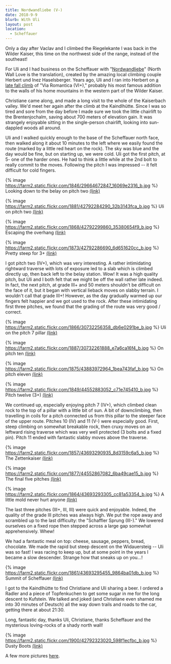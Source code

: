 ```yaml
---
title: Nordwandliebe (V-)
date: 2018-9-9
blurb: With Uli
layout: post
location:
  - Scheffauer
---
```


Only a day after Vaclav and I climbed the Riegelekante I was back in the
Wilder Kaiser, this time on the northwest side of the range, instead of the
southeast!

For Uli and I had business on the Scheffauer with "[Nordwandliebe](https://www.bergsteigen.com/touren/klettern/nordwandliebe-scheffauer/)" (North Wall Love
is the translation), created by the amazing local climbing couple
Herbert und Inez Haselsberger. Years ago, Uli and I ran into Herbert
on [a late fall climb](/cma/2009/viaromantica.html) of "Via Romantica (VI+)," probably his most famous
addition to the walls of his home mountains in the western part of the
Wilder Kaiser.

Christiane came along, and made a long visit to the whole of the Kaiserbach valley.
We'd meet her again after the climb at the Kaindlhütte. Since I was so
tired and sore from the day before I made sure we took the little chairlift
to the Brentenjochalm, saving about 700 meters of elevation gain. It was
strangely enjoyable sitting in the single-person chairlift, looking into
sun-dappled woods all around. 

Uli and I walked quickly enough to the base of the Scheffauer north face,
then walked along it about 10 minutes to the left where we easily found the
route (marked by a little red heart on the rock). The sky was blue and the day
would be fine, but on starting up, we were cold. Uli got the first pitch, at 5-
one of the harder ones. He had to think a little while at the 2nd bolt to really
commit to the moves. Following the pitch I was impressed -- it felt difficult for
cold fingers.

{% image https://farm2.static.flickr.com/1846/29664672847_16069e2316_b.jpg %}
Looking down to the belay on pitch two
<a href='https://www.flickr.com/photos/55338612@N00/29664672847'>(link)</a>


{% image https://farm2.static.flickr.com/1881/42792284290_32b3143fca_b.jpg %}
Uli on pitch two
<a href='https://www.flickr.com/photos/55338612@N00/42792284290'>(link)</a>


{% image https://farm2.static.flickr.com/1868/42792299860_35380654f9_b.jpg %}
Escaping the overhang
<a href='https://www.flickr.com/photos/55338612@N00/42792299860'>(link)</a>

{% image https://farm2.static.flickr.com/1873/42792286690_6d651620cc_b.jpg %}
Pretty steep for 3+
<a href='https://www.flickr.com/photos/55338612@N00/42792286690'>(link)</a>

I got pitch two (IV+), which was very interesting. A rather intimidating rightward
traverse with lots of exposure led to a slab which is climbed directly up, then back
left to the belay station. Wow! It was a high quality pitch, but Uli and I both felt
that we might be off the wall rather late indeed. In fact, the next pitch, at grade
III+ and 50 meters shouldn't be difficult on the face of it, but it began with
vertical lieback moves on slabby terrain. I wouldn't call that grade III+!
However, as the day gradually warmed up our fingers felt happier and we got used
to the rock. After these intimidating first three pitches, we found that the grading
of the route was very good / correct.

{% image https://farm2.static.flickr.com/1866/30732256358_db6e0291be_b.jpg %}
Uli on the pitch 7 pillar
<a href='https://www.flickr.com/photos/55338612@N00/30732256358'>(link)</a>

{% image https://farm2.static.flickr.com/1887/30732261888_e7a6ca16f4_b.jpg %}
On pitch ten
<a href='https://www.flickr.com/photos/55338612@N00/30732261888'>(link)</a>



{% image https://farm2.static.flickr.com/1875/43883972964_1bea743faf_b.jpg %}
On pitch eleven
<a href='https://www.flickr.com/photos/55338612@N00/43883972964'>(link)</a>



{% image https://farm2.static.flickr.com/1849/44552883052_c71e745410_b.jpg %}
Pitch twelve (3+)
<a href='https://www.flickr.com/photos/55338612@N00/44552883052'>(link)</a>

We continued up, especially enjoying pitch 7 (IV+), which climbed clean rock to the
top of a pillar with a little bit of sun. A bit of downclimbing, then travelling in
coils for a pitch connected us from this pillar to the steeper face of the upper
route. Pitches 10 (IV) and 11 (V-) were especially good. First, steep climbing on
somewhat breakable rock, then cruxy moves on an leftward rising traverse which was
very well protected (3 bolts and a fixed pin). Pitch 11 ended with fantastic slabby
moves above the traverse.


{% image https://farm2.static.flickr.com/1857/43693290935_8d3159c6a5_b.jpg %}
The Zettenkaiser
<a href='https://www.flickr.com/photos/55338612@N00/43693290935'>(link)</a>



{% image https://farm2.static.flickr.com/1877/44552867082_6ba49cae15_b.jpg %}
The final five pitches
<a href='https://www.flickr.com/photos/55338612@N00/44552867082'>(link)</a>

{% image https://farm2.static.flickr.com/1864/43693293305_cc81a53354_b.jpg %}
A little mold never hurt anyone
<a href='https://www.flickr.com/photos/55338612@N00/43693293305'>(link)</a>

The last three pitches (III+, III, III) were quick and enjoyable. Indeed, the quality of
the grade III pitches was always high. We put the rope away and scrambled up to the
last difficulty: the "Schaffler Sprung (III-)." We lowered ourselves on a fixed rope
then stepped across a large gap somewhat apprehensively. Whew!

We had a fantastic meal on top: cheese, sausage, peppers, bread, chocolate. We made the
rapid but steep descent on the Widauersteig -- Uli was so fast! I was racing to keep
up, but at some point in the years I became a slow descender. Strange how that sneaks
up on you...!

{% image https://farm2.static.flickr.com/1861/43693295455_9864ba01db_b.jpg %}
Summit of Scheffauer
<a href='https://www.flickr.com/photos/55338612@N00/43693295455'>(link)</a>

I got to the Kaindlhütte to find Christiane and Uli sharing a beer. I ordered a Radler
and a piece of Topfenkuchen to get some sugar in me for the long descent to Kufstein.
We talked and joked (and Christiane even shamed me into 30 minutes of Deutsch) all the
way down trails and roads to the car, getting there at about 21:30. 

Long, fantastic
day, thanks Uli, Christiane, thanks Scheffauer and the mysterious loving-rocks of
a shady north wall!


{% image https://farm2.static.flickr.com/1900/42792323020_598f1ecfbc_b.jpg %}
Dusty Boots
<a href='https://www.flickr.com/photos/55338612@N00/42792323020'>(link)</a>

A few more pictures [here](https://www.flickr.com/photos/ripsawridge/albums/72157699603729111).

